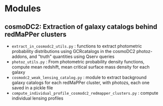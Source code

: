# Modules
## cosmoDC2: Extraction of galaxy catalogs behind redMaPPer clusters
- `extract_in_cosmodc2_utils.py` : functions to extract photometric probability distributions using GCRcatalogs in the cosmoDC2 photoz-addons, and "truth" quantities using Qserv queries
- `photoz_utils.py` : From photometric probability density functions, compute mean redshift, mean critical surface mass density for each galaxy
- `cosmodc2_weak_lensing_catalog.py` : module to extract background galaxy catalogs for each redMaPPer cluster, with photozs, each one saved in a pickle file
- `compute_individual_profile_cosmodc2_redmapper_clusters.py` : compute individual lensing profiles 
